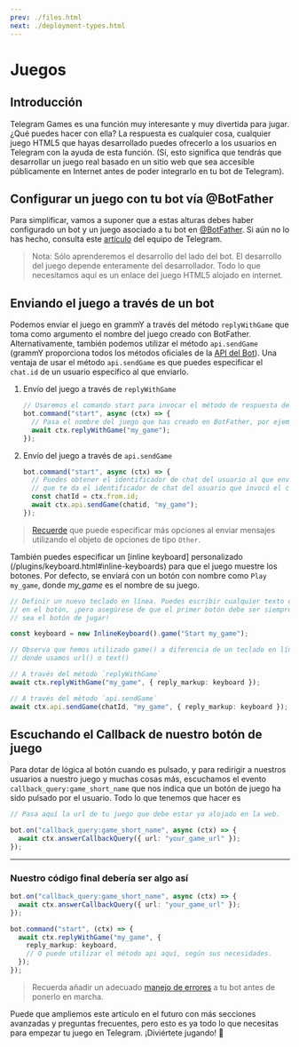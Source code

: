 ```yaml
---
prev: ./files.html
next: ./deployment-types.html
---
```


# Juegos

## Introducción

Telegram Games es una función muy interesante y muy divertida para jugar.
¿Qué puedes hacer con ella?
La respuesta es cualquier cosa, cualquier juego HTML5 que hayas desarrollado puedes ofrecerlo a los usuarios en Telegram con la ayuda de esta función.
(Sí, esto significa que tendrás que desarrollar un juego real basado en un sitio web que sea accesible públicamente en Internet antes de poder integrarlo en tu bot de Telegram).

## Configurar un juego con tu bot vía @BotFather

Para simplificar, vamos a suponer que a estas alturas debes haber configurado un bot y un juego asociado a tu bot en [@BotFather](https://t.me/BotFather).
Si aún no lo has hecho, consulta este [artículo](https://core.telegram.org/bots/games) del equipo de Telegram.

> Nota: Sólo aprenderemos el desarrollo del lado del bot.
> El desarrollo del juego depende enteramente del desarrollador.
> Todo lo que necesitamos aquí es un enlace del juego HTML5 alojado en internet.

## Enviando el juego a través de un bot

Podemos enviar el juego en grammY a través del método `replyWithGame` que toma como argumento el nombre del juego creado con BotFather.
Alternativamente, también podemos utilizar el método `api.sendGame` (grammY proporciona todos los métodos oficiales de la [API del Bot](https://core.telegram.org/bots/api)).
Una ventaja de usar el método `api.sendGame` es que puedes especificar el `chat.id` de un usuario específico al que enviarlo.

1. Envío del juego a través de `replyWithGame`

   ```ts
   // Usaremos el comando start para invocar el método de respuesta del juego.
   bot.command("start", async (ctx) => {
     // Pasa el nombre del juego que has creado en BotFather, por ejemplo "my_game".
     await ctx.replyWithGame("my_game");
   });
   ```

2. Envío del juego a través de `api.sendGame`

   ```ts
   bot.command("start", async (ctx) => {
     // Puedes obtener el identificador de chat del usuario al que enviar tu juego con `ctx.from.id`.
     // que te da el identificador de chat del usuario que invocó el comando de inicio.
     const chatId = ctx.from.id;
     await ctx.api.sendGame(chatid, "my_game");
   });
   ```

> [Recuerde](./basics.html#sending-messages) que puede especificar más opciones al enviar mensajes utilizando el objeto de opciones de tipo `Other`.

También puedes especificar un [inline keyboard] personalizado (/plugins/keyboard.html#inline-keyboards) para que el juego muestre los botones.
Por defecto, se enviará con un botón con nombre como `Play my_game`, donde _my_game_ es el nombre de su juego.

```ts
// Definir un nuevo teclado en línea. Puedes escribir cualquier texto que se muestre
// en el botón, ¡pero asegúrese de que el primer botón debe ser siempre
// sea el botón de jugar!

const keyboard = new InlineKeyboard().game("Start my_game");

// Observa que hemos utilizado game() a diferencia de un teclado en línea normal
// donde usamos url() o text()

// A través del método `replyWithGame`
await ctx.replyWithGame("my_game", { reply_markup: keyboard });

// A través del método `api.sendGame`
await ctx.api.sendGame(chatId, "my_game", { reply_markup: keyboard });
```

## Escuchando el Callback de nuestro botón de juego

Para dotar de lógica al botón cuando es pulsado, y para redirigir a nuestros usuarios a nuestro juego y muchas cosas más, escuchamos el evento `callback_query:game_short_name` que nos indica que un botón de juego ha sido pulsado por el usuario.
Todo lo que tenemos que hacer es

```ts
// Pasa aquí la url de tu juego que debe estar ya alojado en la web.

bot.on("callback_query:game_short_name", async (ctx) => {
  await ctx.answerCallbackQuery({ url: "your_game_url" });
});
```

---

### Nuestro código final debería ser algo así

```ts
bot.on("callback_query:game_short_name", async (ctx) => {
  await ctx.answerCallbackQuery({ url: "your_game_url" });
});

bot.command("start", (ctx) => {
  await ctx.replyWithGame("my_game", {
    reply_markup: keyboard,
    // O puede utilizar el método api aquí, según sus necesidades.
  });
});
```

> Recuerda añadir un adecuado [manejo de errores](./errors.html) a tu bot antes de ponerlo en marcha.

Puede que ampliemos este artículo en el futuro con más secciones avanzadas y preguntas frecuentes, pero esto es ya todo lo que necesitas para empezar tu juego en Telegram.
¡Diviértete jugando! :space_invader:
